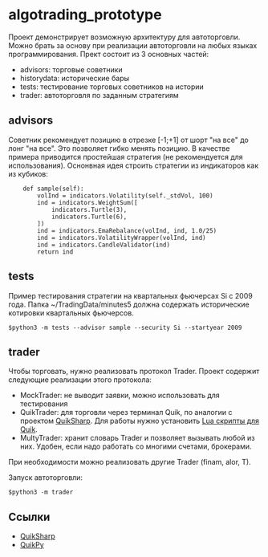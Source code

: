 # algotrading_prototype
Проект демонстрирует возможную архитектуру для автоторговли. Можно брать за основу при реализации автоторговли на любых языках программирования. Прект состоит из 3 основных частей:
- advisors: торговые советники
- historydata: исторические бары
- tests: тестирование торговых советников на истории
- trader: автоторговля по заданным стратегиям

## advisors
Советник рекомендует позицию в отрезке [-1;+1] от шорт "на все" до лонг "на все". Это позволяет гибко менять позицию. В качестве примера приводится простейшая стратегия (не рекомендуется для использования). Оснонвная идея строить стратегии из индикаторов как из кубиков:
```
    def sample(self):
        volInd = indicators.Volatility(self._stdVol, 100)
        ind = indicators.WeightSum([
            indicators.Turtle(3),
            indicators.Turtle(6),
        ])
        ind = indicators.EmaRebalance(volInd, ind, 1.0/25)
        ind = indicators.VolatilityWrapper(volInd, ind)
        ind = indicators.CandleValidator(ind)
        return ind
```

## tests
Пример тестирования стратегии на квартальных фьючерсах Si c 2009 года. Папка ~/TradingData/minutes5 должна содержать исторические котировки квартальных фьючерсов.
```
$python3 -m tests --advisor sample --security Si --startyear 2009
```
## trader
Чтобы торговать, нужно реализовать протокол Trader. Проект содержит следующие реализации этого протокола:
- MockTrader: не выводит заявки, можно использовать для тестирования
- QuikTrader: для торговли через терминал Quik, по аналогии с проектом [QuikSharp](https://github.com/finsight/QUIKSharp). Для работы нужно установить [Lua скрипты для Quik](https://github.com/finsight/QUIKSharp/tree/master/src/QuikSharp/lua).
- MultyTrader: хранит словарь Trader и позволяет вызывать любой из них. Удобен, если надо работать со многими счетами, брокерами.

При необходимости можно реализовать другие Trader (finam, alor, T).

Запуск автоторговли:
```
$python3 -m trader
```
## Ссылки
- [QuikSharp](https://github.com/finsight/QUIKSharp)
- [QuikPy](https://github.com/cia76/QuikPy)
